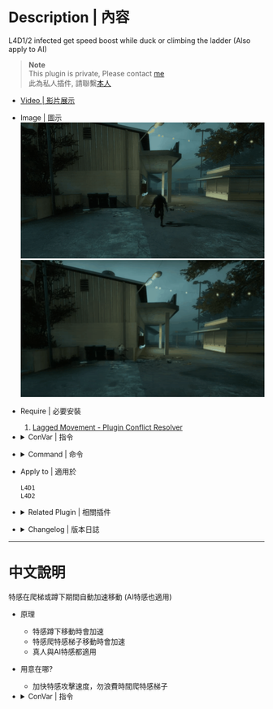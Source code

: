 # Description | 內容
L4D1/2 infected get speed boost while duck or climbing the ladder (Also apply to AI)

> __Note__ <br/>
This plugin is private, Please contact [me](https://github.com/fbef0102/Game-Private_Plugin#私人插件列表-private-plugins-list)<br/>
此為私人插件, 請聯繫[本人](https://github.com/fbef0102/Game-Private_Plugin#私人插件列表-private-plugins-list)

* [Video | 影片展示](https://youtu.be/1-6phGIURTg)

* Image | 圖示
    <br/>![l4d_infected_speed_boost_1](image/l4d_infected_speed_boost_1.gif)
    <br/>![l4d_infected_speed_boost_2](image/l4d_infected_speed_boost_2.gif)

* Require | 必要安裝
    1. [Lagged Movement - Plugin Conflict Resolver](https://forums.alliedmods.net/showthread.php?t=340345)

* <details><summary>ConVar | 指令</summary>

  * cfg/sourcemod/l4d_infected_speed_boost.cfg
    ```php
    // 0=Plugin off, 1=Plugin on.
    l4d_infected_speed_allow "1"

    // Turn on the plugin in these game modes, separate by commas (no spaces). (Empty = all).
    l4d_infected_speed_modes ""

    // Turn off the plugin in these game modes, separate by commas (no spaces). (Empty = none).
    l4d_infected_speed_modes_off ""

    // Turn on the plugin in these game modes. 0=All, 1=Coop, 2=Survival, 4=Versus, 8=Scavenge. Add numbers together.
    l4d_infected_speed_modes_tog "0"

    // Set infected duck speed boost multiper.
    l4d_infected_duck_speed_boost "2.5"

    // If 1, AI infected can use duck speed boost.
    l4d_infected_duck_ai "1"

    // If 1, Real infected Player can use duck speed boost.
    l4d_infected_duck_real_player "1"

    // (L4D2) Which zombie class can boost duck speed? 0=All, 1=Smoker, 2=Boomer, 4=Hunter, 8=Spitter, 16=Jockey, 32=Charger, 128=Tank. Add numbers together.
    l4d_infected_duck_flags "0"

    // (L4D1) Which zombie class can boost duck speed? 0=All, 1=Smoker, 2=Boomer, 4=Hunter, 16=Tank. Add numbers together.
    l4d_infected_duck_flags "0"

    // Set infected ladder speed boost multiper.
    l4d_infected_ladder_speed_boost "2.5"

    // If 1, AI infected can use ladder speed boost.
    l4d_infected_ladder_ai "1"

    // If 1, Real infected player can use ladder speed boost.
    l4d_infected_ladder_real_player "1"

    // (L4D2) Which zombie class can boost ladder speed? 0=All, 1=Smoker, 2=Boomer, 4=Hunter, 8=Spitter, 16=Jockey, 32=Charger, 128=Tank. Add numbers together.
    l4d_infected_ladder_flags "0"

    // (L4D1) Which zombie class can boost ladder speed? 0=All, 1=Smoker, 2=Boomer, 4=Hunter, 16=Tank. Add numbers together.
    l4d_infected_ladder_flags "0"
    ```
</details>

* <details><summary>Command | 命令</summary>

    None
</details>

* Apply to | 適用於
    ```
    L4D1
    L4D2
    ```

* <details><summary>Related Plugin | 相關插件</summary>

    1. [l4d_si_slowdown](/Plugin_插件/Special_Infected_特感/l4d_si_slowdown): Manages the gunfire slowdown for infected team
        > 依據槍械種類修改特感隊伍的槍緩速度
    
    2. [l4d_rejump](/Plugin_插件/Nothing_Impossible_無理改造版/l4d_rejump): Allows multi-jumping on air.
        > 成為超級瑪利歐，人類與特感能在空中使用月步，多次跳躍
</details>

* <details><summary>Changelog | 版本日誌</summary>

  * v1.0
      * Initial Release
</details>

- - - -
# 中文說明
特感在爬梯或蹲下期間自動加速移動 (AI特感也適用)

* 原理
    * 特感蹲下移動時會加速
    * 特感爬特感梯子移動時會加速
    * 真人與AI特感都適用

* 用意在哪?
    * 加快特感攻擊速度，勿浪費時間爬特感梯子

* <details><summary>ConVar | 指令</summary>

  * cfg/sourcemod/l4d_infected_speed_boost.cfg
    ```php
    // 0=關閉插件, 1=啟動插件
    l4d_infected_speed_allow "1"

    // 什麼模式下啟動此插件, 逗號區隔 (無空白). (留白 = 所有模式)
    l4d_infected_speed_modes ""

    // 什麼模式下關閉此插件, 逗號區隔 (無空白). (留白 = 無)
    l4d_infected_speed_modes_off ""

    // 什麼模式下啟動此插件. 0=所有模式, 1=戰役, 2=生存, 4=對抗, 8=清道夫. 請將數字相加起來
    l4d_infected_speed_modes_tog "0"

    // 設置蹲下移動倍率
    l4d_infected_duck_speed_boost "2.5"

    // 為1時，AI特感蹲下移動也會加速
    l4d_infected_duck_ai "1"

    // 為1時，真人特感玩家蹲下移動也會加速
    l4d_infected_duck_real_player "1"

    // (L4D2) 哪些殭屍種類可以獲得蹲下加速? 0=全部, 1=Smoker, 2=Boomer, 4=Hunter, 8=Spitter, 16=Jockey, 32=Charger, 128=Tank. 請將數字相加起來
    l4d_infected_duck_flags "0"

    // (L4D1) 哪些殭屍種類可以獲得蹲下加速? 0=全部, 1=Smoker, 2=Boomer, 4=Hunter, 16=Tank. 請將數字相加起來
    l4d_infected_duck_flags "0"

    // 設置特感爬特感梯子移動倍率
    l4d_infected_ladder_speed_boost "2.5"

    // 為1時，AI特感爬特感梯子移動也會加速
    l4d_infected_ladder_ai "1"

    // 為1時，真人特感玩家爬特感梯子移動也會加速
    l4d_infected_ladder_real_player "1"

    // (L4D2) 哪些殭屍種類可以獲得爬梯子加速? 0=全部, 1=Smoker, 2=Boomer, 4=Hunter, 8=Spitter, 16=Jockey, 32=Charger, 128=Tank. 請將數字相加起來
    l4d_infected_ladder_flags "0"

    // (L4D1) 哪些殭屍種類可以獲得爬梯子加速? 0=全部, 1=Smoker, 2=Boomer, 4=Hunter, 16=Tank. 請將數字相加起來
    l4d_infected_ladder_flags "0"
    ```
</details>
